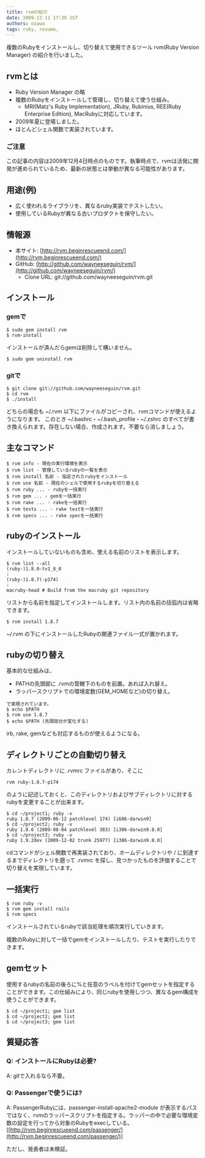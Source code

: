 ```yaml
---
title: rvmの紹介
date: 2009-12-11 17:39 JST
authors: ozawa
tags: ruby, resume, 
---
```

複数のRubyをインストールし、切り替えて使用できるツール rvm(Ruby Version Manager) の紹介を行いました。

<!--more-->

## rvmとは

- Ruby Version Manager の略
- 複数のRubyをインストールして管理し、切り替えて使う仕組み。
  - MRI(Matz's Ruby Implementation), JRuby, Rubinius, REE(Ruby Enterprise Edition), MacRubyに対応しています。
- 2009年夏に登場しました。
- ほとんどシェル関数で実装されています。

### ご注意

この記事の内容は2009年12月4日時点のものです。執筆時点で、rvmは活発に開発が進められているため、最新の状態とは挙動が異なる可能性があります。

## 用途(例)

- 広く使われるライブラリを、異なるruby実装でテストしたい。
- 使用しているRubyが異なる古いプロダクトを保守したい。

## 情報源

- 本サイト: [http://rvm.beginrescueend.com/](http://rvm.beginrescueend.com/)
- GitHub: [http://github.com/wayneeseguin/rvm/](http://github.com/wayneeseguin/rvm/)
  - Clone URL: git://github.com/wayneeseguin/rvm.git

## インストール

### gemで

```
$ sudo gem install rvm
$ rvm-install
```

インストールが済んだらgemは削除して構いません。

```
$ sudo gem uninstall rvm
```

### gitで

```
$ git clone git://github.com/wayneeseguin/rvm.git
$ cd rvm
$ ./install
```

どちらの場合も ~/.rvm 以下にファイルがコピーされ、rvmコマンドが使えるようになります。 このとき ~/.bashrc・~/.bash\_profile・~/.zshrc のすべてが書き換えられます。存在しない場合、作成されます。不要なら消しましょう。

## 主なコマンド

```
$ rvm info - 現在の実行環境を表示
$ rvm list - 管理しているrubyの一覧を表示
$ rvm install 名前 - 指定されたrubyをインストール
$ rvm use 名前 - 現在のシェルで使用するrubyを切り替える
$ rvm ruby ... - rubyを一括実行
$ rvm gem ... - gemを一括実行
$ rvm rake ... - rakeを一括実行
$ rvm tests ... - rake testを一括実行
$ rvm specs ... - rake specを一括実行
```

## rubyのインストール
インストールしていないものも含め、使える名前のリストを表示します。  

```
$ rvm list --all
(ruby-)1.8.0-tv1_8_0
:
(ruby-)1.8.7(-p174)
:
macruby-head # Build from the macruby git repository
```
リストから名前を指定してインストールします。リスト内の名前の括弧内は省略できます。  

```
$ rvm install 1.8.7
```

~/.rvm の下にインストールしたRubyの関連ファイル一式が置かれます。

## rubyの切り替え

基本的な仕組みは、

- PATHの先頭部に .rvmの管轄下のものを前置。あれば入れ替え。
- ラッパースクリプトでの環境変数(GEM\_HOMEなど)の切り替え。

```
で実現されています。
$ echo $PATH
$ rvm use 1.8.7
$ echo $PATH (先頭部分が変化する)
```

irb, rake, gemなども対応するものが使えるようになる。

## ディレクトリごとの自動切り替え

カレントディレクトリに .rvmrc ファイルがあり、そこに

```
rvm ruby-1.8.7-p174
```

のように記述しておくと、このディレクトリおよびサブディレクトリに対するrubyを変更することが出来ます。

```
$ cd ~/project1; ruby -v
ruby 1.8.7 (2009-06-12 patchlevel 174) [i686-darwin9]
$ cd ~/project2; ruby -v
ruby 1.8.6 (2009-08-04 patchlevel 383) [i386-darwin9.8.0]
$ cd ~/project3; ruby -v
ruby 1.9.2dev (2009-12-02 trunk 25977) [i386-darwin9.8.0]
```

cdコマンドがシェル関数で再実装されており、ホームディレクトリや / に到達するまでディレクトリを遡って .rvmrc を探し、見つかったものを評価することで切り替えを実現しています。

## 一括実行

```
$ rvm ruby -v
$ rvm gem install rails
$ rvm specs
```

インストールされているrubyで該当処理を順次実行していきます。

複数のRubyに対して一括でgemをインストールしたり、テストを実行したりできます。

## gemセット

使用するrubyの名前の後ろに%と任意のラベルを付けてgemセットを指定することができます。この仕組みにより、同じrubyを使用しつつ、異なるgem構成を使うことができます。

```
$ cd ~/project1; gem list
$ cd ~/project2; gem list
$ cd ~/project3; gem list
```

## 質疑応答

### Q: インストールにRubyは必要?

A: gitで入れるなら不要。

### Q: Passengerで使うには?

A: PassengerRubyには、passenger-install-apache2-module が表示するパスではなく、rvmのラッパースクリプトを指定する。ラッパーの中で必要な環境変数の設定を行ってから対象のRubyをexecしている。 [[http://rvm.beginrescueend.com/passenger/](http://rvm.beginrescueend.com/passenger/)]

ただし、発表者は未検証。

